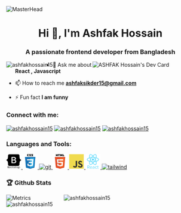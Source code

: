 ![MasterHead](https://camo.githubusercontent.com/a93031e8b1d874c7d1f76754c67db6530b3087117e7e5ca4dd9c0d903d53efaf/68747470733a2f2f7170682e6366322e71756f726163646e2e6e65742f6d61696e2d71696d672d6661376234626463336232663733653734396535633263363436643461653133)
<h1 align="center">Hi 👋, I'm Ashfak Hossain</h1>
<h3 align="center">A passionate frontend developer from Bangladesh</h3>

 
 <a href="https://app.daily.dev/ashfakhossain15">
 <img align="right"  src="https://api.daily.dev/devcards/ae9f717c5ee94f6788fcabacf734316b.png?r=di5" width="273" alt="ASHFAK Hossain's Dev Card"/>
 </a>
 <img align="left"  src="https://komarev.com/ghpvc/?username=ashfakhossain15&label=Profile%20views&color=0e75b6&style=flat" alt="ashfakhossain15" /> 
 

- 💬 Ask me about **React , Javascript**

- 📫 How to reach me **ashfaksikder15@gmail.com**

- ⚡ Fun fact **I am funny**

<h3 align="left">Connect with me:</h3>
<p align="left">
<a href="https://linkedin.com/in/ashfakhossain15" target="blank"><img align="center" src="https://raw.githubusercontent.com/rahuldkjain/github-profile-readme-generator/master/src/images/icons/Social/linked-in-alt.svg" alt="ashfakhossain15" height="30" width="40" /></a>
<a href="https://fb.com/ashfakhossain175" target="blank"><img align="center" src="https://raw.githubusercontent.com/rahuldkjain/github-profile-readme-generator/master/src/images/icons/Social/facebook.svg" alt="ashfakhossain15" height="30" width="40" /></a>
<a href="https://instagram.com/ashfakhossain15" target="blank"><img align="center" src="https://raw.githubusercontent.com/rahuldkjain/github-profile-readme-generator/master/src/images/icons/Social/instagram.svg" alt="ashfakhossain15" height="30" width="40" /></a>
</p>



<h3 align="left">Languages and Tools:</h3>
<p align="left"> <a href="https://getbootstrap.com" target="_blank" rel="noreferrer"> <img src="https://raw.githubusercontent.com/devicons/devicon/master/icons/bootstrap/bootstrap-plain-wordmark.svg" alt="bootstrap" width="40" height="40"/> </a> <a href="https://www.w3schools.com/css/" target="_blank" rel="noreferrer"> <img src="https://raw.githubusercontent.com/devicons/devicon/master/icons/css3/css3-original-wordmark.svg" alt="css3" width="40" height="40"/> </a> <a href="https://git-scm.com/" target="_blank" rel="noreferrer"> <img src="https://www.vectorlogo.zone/logos/git-scm/git-scm-icon.svg" alt="git" width="40" height="40"/> </a> <a href="https://www.w3.org/html/" target="_blank" rel="noreferrer"> <img src="https://raw.githubusercontent.com/devicons/devicon/master/icons/html5/html5-original-wordmark.svg" alt="html5" width="40" height="40"/> </a> <a href="https://developer.mozilla.org/en-US/docs/Web/JavaScript" target="_blank" rel="noreferrer"> <img src="https://raw.githubusercontent.com/devicons/devicon/master/icons/javascript/javascript-original.svg" alt="javascript" width="40" height="40"/> </a> <a href="https://reactjs.org/" target="_blank" rel="noreferrer"> <img src="https://raw.githubusercontent.com/devicons/devicon/master/icons/react/react-original-wordmark.svg" alt="react" width="40" height="40"/> </a> <a href="https://tailwindcss.com/" target="_blank" rel="noreferrer"> <img src="https://www.vectorlogo.zone/logos/tailwindcss/tailwindcss-icon.svg" alt="tailwind" width="40" height="40"/> </a> </p>


### 🏆 Github Stats


<img  align="right"  width="350"   src="https://github-readme-stats.vercel.app/api/top-langs?username=ashfakhossain15&show_icons=true&locale=en&layout=compact" alt="ashfakhossain15" />
<img align="left" width="350"  src="https://github-readme-streak-stats.herokuapp.com/?user=ashfakhossain15&" alt="ashfakhossain15" />

![Metrics](https://metrics.lecoq.io/ashfakhossain15?template=classic&isocalendar=1&base=header%2C%20activity%2C%20community%2C%20repositories%2C%20metadata&base.indepth=false&base.hireable=false&base.skip=false&isocalendar=false&isocalendar.duration=full-year&config.timezone=Asia%2FDhaka)









